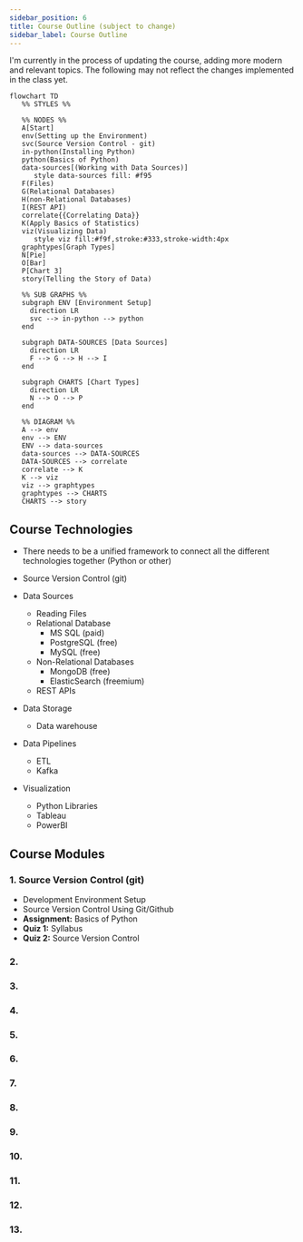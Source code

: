 ```yaml
---
sidebar_position: 6
title: Course Outline (subject to change)
sidebar_label: Course Outline
---
```


I'm currently in the process of updating the course, adding more modern and relevant topics. The following may not reflect the changes implemented in the class yet.

```mermaid
flowchart TD
   %% STYLES %%

   %% NODES %%
   A[Start]
   env(Setting up the Environment)
   svc(Source Version Control - git)
   in-python(Installing Python)
   python(Basics of Python)
   data-sources[(Working with Data Sources)]
      style data-sources fill: #f95
   F(Files)
   G(Relational Databases)
   H(non-Relational Databases)
   I(REST API)
   correlate{{Correlating Data}}
   K(Apply Basics of Statistics)
   viz(Visualizing Data)
      style viz fill:#f9f,stroke:#333,stroke-width:4px
   graphtypes[Graph Types]
   N[Pie]
   O[Bar]
   P[Chart 3]
   story(Telling the Story of Data)

   %% SUB GRAPHS %%
   subgraph ENV [Environment Setup]
     direction LR
     svc --> in-python --> python
   end

   subgraph DATA-SOURCES [Data Sources]
     direction LR
     F --> G --> H --> I
   end

   subgraph CHARTS [Chart Types]
     direction LR
     N --> O --> P
   end

   %% DIAGRAM %%
   A --> env
   env --> ENV
   ENV --> data-sources
   data-sources --> DATA-SOURCES 
   DATA-SOURCES --> correlate
   correlate --> K
   K --> viz
   viz --> graphtypes
   graphtypes --> CHARTS
   CHARTS --> story

```

## Course Technologies
* There needs to be a unified framework to connect all the different technologies together (Python or other)


* Source Version Control (git)
* Data Sources
  * Reading Files
  * Relational Database
    * MS SQL (paid)
    * PostgreSQL (free)
    * MySQL (free)
  * Non-Relational Databases
    * MongoDB (free)
    * ElasticSearch (freemium)
  * REST APIs
* Data Storage
  * Data warehouse
* Data Pipelines
  * ETL 
  * Kafka
* Visualization
  * Python Libraries
  * Tableau
  * PowerBI

## Course Modules
### 1. Source Version Control (git)
   * Development Environment Setup
   * Source Version Control Using Git/Github
   * **Assignment:** Basics of Python
   * **Quiz 1:** Syllabus
   * **Quiz 2:** Source Version Control

### 2. 

### 3.

### 4.

### 5.

### 6.

### 7.

### 8.

### 9.

### 10.

### 11.

### 12.

### 13.
